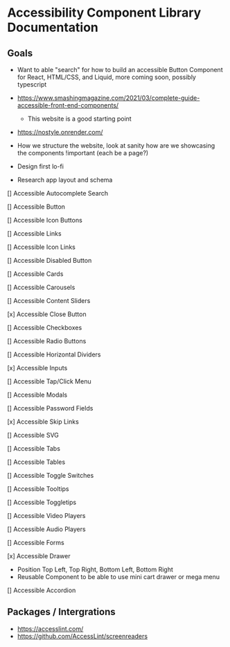 # Accessibility Component Library Documentation

## Goals

- Want to able "search" for how to build an accessible Button Component for React, HTML/CSS, and Liquid, more coming soon, possibly typescript
- https://www.smashingmagazine.com/2021/03/complete-guide-accessible-front-end-components/
  - This website is a good starting point
- https://nostyle.onrender.com/

- How we structure the website, look at sanity how are we showcasing the components !important (each be a page?)
- Design first lo-fi
- Research app layout and schema

 <link rel="preconnect" href="https://fonts.googleapis.com">
<link rel="preconnect" href="https://fonts.gstatic.com" crossorigin>
<link href="https://fonts.googleapis.com/css2?family=Inclusive+Sans:ital@0;1&display=swap" rel="stylesheet">

[] Accessible Autocomplete Search

[] Accessible Button

[] Accessible Icon Buttons

[] Accessible Links

[] Accessible Icon Links

[] Accessible Disabled Button

[] Accessible Cards

[] Accessible Carousels

[] Accessible Content Sliders

[x] Accessible Close Button

[] Accessible Checkboxes

[] Accessible Radio Buttons

[] Accessible Horizontal Dividers

[x] Accessible Inputs

[] Accessible Tap/Click Menu

[] Accessible Modals

[] Accessible Password Fields

[x] Accessible Skip Links

[] Accessible SVG

[] Accessible Tabs

[] Accessible Tables

[] Accessible Toggle Switches

[] Accessible Tooltips

[] Accessible Toggletips

[] Accessible Video Players

[] Accessible Audio Players

[] Accessible Forms

[x] Accessible Drawer

- Position Top Left, Top Right, Bottom Left, Bottom Right
- Reusable Component to be able to use mini cart drawer or mega menu

[] Accessible Accordion

## Packages / Intergrations

- https://accesslint.com/
- https://github.com/AccessLint/screenreaders
